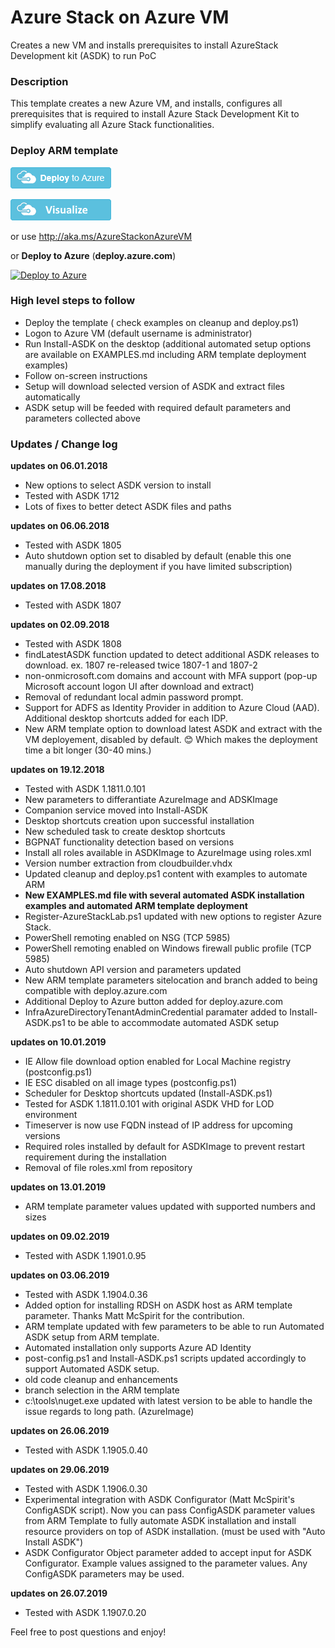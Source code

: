 # Azure Stack on Azure VM
Creates a new VM and installs prerequisites to install AzureStack Development kit (ASDK) to run PoC

### Description
This template creates a new Azure VM, and installs, configures all prerequisites that is required to install Azure Stack Development Kit to simplify evaluating all Azure Stack functionalities. 

### Deploy ARM template 

[![Deploy to Azure](https://raw.githubusercontent.com/Azure/azure-quickstart-templates/master/1-CONTRIBUTION-GUIDE/images/deploytoazure.png)](https://portal.azure.com/#create/Microsoft.Template/uri/https%3A%2F%2Fraw.githubusercontent.com%2Fyagmurs%2FAzureStack-VM-PoC%2Fmaster%2Fazuredeploy.json)

[![Visualize](https://raw.githubusercontent.com/Azure/azure-quickstart-templates/master/1-CONTRIBUTION-GUIDE/images/visualizebutton.png)](http://armviz.io/#/?load=https%3A%2F%2Fraw.githubusercontent.com%2Fyagmurs%2FAzureStack-VM-PoC%2Fmaster%2Fazuredeploy.json)

or use http://aka.ms/AzureStackonAzureVM

or **Deploy to Azure** (**deploy.azure.com**)

[![Deploy to Azure](https://azuredeploy.net/deploybutton.png)](https://azuredeploy.net/)

### High level steps to follow
  - Deploy the template ( check examples on cleanup and deploy.ps1)
  - Logon to Azure VM (default username is administrator)
  - Run Install-ASDK on the desktop (additional automated setup options are available on EXAMPLES.md including ARM template deployment examples) 
  - Follow on-screen instructions
  - Setup will download selected version of ASDK and extract files automatically
  - ASDK setup will be feeded with required default parameters and parameters collected above

### Updates / Change log

**updates on 06.01.2018**
 - New options to select ASDK version to install
 - Tested with ASDK 1712
 - Lots of fixes to better detect ASDK files and paths

**updates on 06.06.2018**
 - Tested with ASDK 1805
 - Auto shutdown option set to disabled by default (enable this one manually during the deployment if you have limited subscription)

**updates on 17.08.2018**
 - Tested with ASDK 1807

**updates on 02.09.2018**
 - Tested with ASDK 1808
 - findLatestASDK function updated to detect additional ASDK releases to download. ex. 1807 re-released twice 1807-1 and 1807-2
 - non-onmicrosoft.com domains and account with MFA support (pop-up Microsoft account logon UI after download and extract)
 - Removal of redundant local admin password prompt.
 - Support for ADFS as Identity Provider in addition to Azure Cloud (AAD). Additional desktop shortcuts added for each IDP.
 - New ARM template option to download latest ASDK and extract with the VM deployement, disabled by default. 😊 Which makes the deployment time a bit longer (30-40 mins.)

**updates on 19.12.2018**
- Tested with ASDK 1.1811.0.101
- New parameters to differantiate AzureImage and ADSKImage
- Companion service moved into Install-ASDK
- Desktop shortcuts creation upon successful installation
- New scheduled task to create desktop shortcuts
- BGPNAT functionality detection based on versions
- Install all roles available in ASDKImage to AzureImage using roles.xml
- Version number extraction from cloudbuilder.vhdx
- Updated cleanup and deploy.ps1 content with examples to automate ARM 
- **New EXAMPLES.md file with several automated ASDK installation examples and automated ARM template deployment**
- Register-AzureStackLab.ps1 updated with new options to register Azure Stack.
- PowerShell remoting enabled on NSG (TCP 5985)
- PowerShell remoting enabled on Windows firewall public profile (TCP 5985)
- Auto shutdown API version and parameters updated
- New ARM template parameters sitelocation and branch added to being compatible with deploy.azure.com
- Additional Deploy to Azure button added for deploy.azure.com
- InfraAzureDirectoryTenantAdminCredential paramater added to Install-ASDK.ps1 to be able to accommodate automated ASDK setup

**updates on 10.01.2019**
- IE Allow file download option enabled for Local Machine registry (postconfig.ps1)
- IE ESC disabled on all image types (postconfig.ps1)
- Scheduler for Desktop shortcuts updated (Install-ASDK.ps1)
- Tested for ASDK 1.1811.0.101 with original ASDK VHD for LOD environment
- Timeserver is now use FQDN instead of IP address for upcoming versions
- Required roles installed by default for ASDKImage to prevent restart requirement during the installation
- Removal of file roles.xml from repository

**updates on 13.01.2019**
- ARM template parameter values updated with supported numbers and sizes

**updates on 09.02.2019**
- Tested with ASDK 1.1901.0.95

**updates on 03.06.2019**
- Tested with ASDK 1.1904.0.36
- Added option for installing RDSH on ASDK host as ARM template parameter. Thanks Matt McSpirit for the contribution.
- ARM template updated with few parameters to be able to run Automated ASDK setup from ARM template.
- Automated installation only supports Azure AD Identity
- post-config.ps1 and Install-ASDK.ps1 scripts updated accordingly to support Automated ASDK setup.
- old code cleanup and enhancements
- branch selection in the ARM template
- c:\tools\nuget.exe updated with latest version to be able to handle the issue regards to long path. (AzureImage)

**updates on 26.06.2019**
- Tested with ASDK 1.1905.0.40

**updates on 29.06.2019**
- Tested with ASDK 1.1906.0.30
- Experimental integration with ASDK Configurator (Matt McSpirit's ConfigASDK script). Now you can pass ConfigASDK parameter values from ARM Template to fully automate ASDK installation and install resource providers on top of ASDK installation. (must be used with "Auto Install ASDK")
- ASDK Configurator Object parameter added to accept input for ASDK Configurator. Example values assigned to the parameter values. Any ConfigASDK parameters may be used.

**updates on 26.07.2019**
- Tested with ASDK 1.1907.0.20
  
Feel free to post questions and enjoy!
